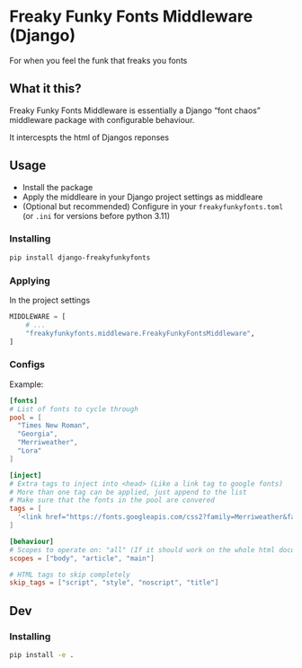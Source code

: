 # Freaky Funky Fonts Middleware (Django)

For when you feel the funk that freaks you fonts

## What it this?

Freaky Funky Fonts Middleware is essentially a Django “font chaos” middleware package with configurable behaviour.

It intercespts the html of Djangos reponses

## Usage

- Install the package
- Apply the middleare in your Django project settings as middleare
- (Optional but recommended) Configure in your `freakyfunkyfonts.toml` (or `.ini` for versions before python 3.11)


### Installing

```bash
pip install django-freakyfunkyfonts
```

### Applying

In the project settings

```py
MIDDLEWARE = [
    # ...
    "freakyfunkyfonts.middleware.FreakyFunkyFontsMiddleware",
]
```

### Configs

Example: 

```toml
[fonts]
# List of fonts to cycle through
pool = [
  "Times New Roman",
  "Georgia",
  "Merriweather",
  "Lora"
]

[inject]
# Extra tags to inject into <head> (Like a link tag to google fonts)
# More than one tag can be applied, just append to the list
# Make sure that the fonts in the pool are convered
tags = [
  '<link href="https://fonts.googleapis.com/css2?family=Merriweather&family=Lora&display=swap" rel="stylesheet">'
]

[behaviour]
# Scopes to operate on: "all" (If it should work on the whole html document), "body", or any tag names (article, main)
scopes = ["body", "article", "main"]

# HTML tags to skip completely
skip_tags = ["script", "style", "noscript", "title"]
```

## Dev

### Installing

```bash
pip install -e .
```
